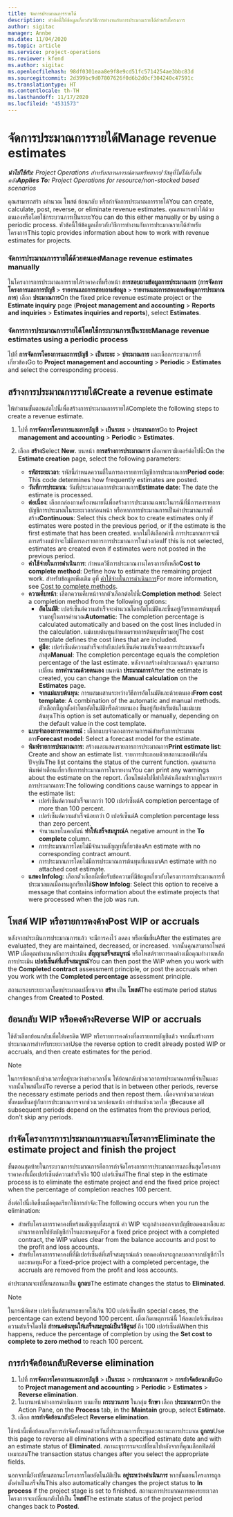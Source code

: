 ```yaml
---
title: จัดการประมาณการรายได้
description: หัวข้อนี้ให้ข้อมูลเกี่ยวกับวิธีการทำงานกับการประมาณรายได้สำหรับโครงการ
author: sigitac
manager: Annbe
ms.date: 11/04/2020
ms.topic: article
ms.service: project-operations
ms.reviewer: kfend
ms.author: sigitac
ms.openlocfilehash: 98df0301eaa8e9f8e9cd51fc5714254ae3bbc83d
ms.sourcegitcommit: 2d399bc9d07807626f0d6b2d0cf304240c47591c
ms.translationtype: HT
ms.contentlocale: th-TH
ms.lasthandoff: 11/17/2020
ms.locfileid: "4531573"
---
```

# <a name="manage-revenue-estimates"></a><span data-ttu-id="3a52e-103">จัดการประมาณการรายได้</span><span class="sxs-lookup"><span data-stu-id="3a52e-103">Manage revenue estimates</span></span>

<span data-ttu-id="3a52e-104">_**นำไปใช้กับ:** Project Operations สำหรับสถานการณ์ตามทรัพยากร/วัสดุที่ไม่ได้เก็บในคลัง_</span><span class="sxs-lookup"><span data-stu-id="3a52e-104">_**Applies To:** Project Operations for resource/non-stocked based scenarios_</span></span>

<span data-ttu-id="3a52e-105">คุณสามารถสร้า งคำนวณ โพสต์ ย้อนกลับ หรือกำจัดการประมาณการรายได้</span><span class="sxs-lookup"><span data-stu-id="3a52e-105">You can create, calculate, post, reverse, or eliminate revenue estimates.</span></span> <span data-ttu-id="3a52e-106">คุณสามารถทำได้ด้วยตนเองหรือโดยใช้กระบวนการเป็นระยะ</span><span class="sxs-lookup"><span data-stu-id="3a52e-106">You can do this either manually or by using a periodic process.</span></span> <span data-ttu-id="3a52e-107">หัวข้อนี้ให้ข้อมูลเกี่ยวกับวิธีการทำงานกับการประมาณรายได้สำหรับโครงการ</span><span class="sxs-lookup"><span data-stu-id="3a52e-107">This topic provides information about how to work with revenue estimates for projects.</span></span>

### <a name="manage-revenue-estimates-manually"></a><span data-ttu-id="3a52e-108">จัดการประมาณการรายได้ด้วยตนเอง</span><span class="sxs-lookup"><span data-stu-id="3a52e-108">Manage revenue estimates manually</span></span>

<span data-ttu-id="3a52e-109">ในโครงการการประมาณการรายได้ราคาคงที่หรือหน้า **การสอบถามข้อมูลการประมาณการ** (**การจัดการโครงการและการบัญชี** > **รายงานและการสอบถามข้อมูล** > **รายงานและการสอบถามข้อมูลการประมาณการ**) เลือก **ประมาณการ**</span><span class="sxs-lookup"><span data-stu-id="3a52e-109">On the fixed price revenue estimate project or the **Estimate inquiry** page (**Project management and accounting** > **Reports and inquiries** > **Estimates inquiries and reports**), select **Estimates**.</span></span>

### <a name="manage-revenue-estimates-using-a-periodic-process"></a><span data-ttu-id="3a52e-110">จัดการการประมาณการรายได้โดยใช้กระบวนการเป็นระยะ</span><span class="sxs-lookup"><span data-stu-id="3a52e-110">Manage revenue estimates using a periodic process</span></span>

<span data-ttu-id="3a52e-111">ไปที่ **การจัดการโครงการและการบัญชี** > **เป็นระยะ** > **ประมาณการ** และเลือกกระบวนการที่เกี่ยวข้อง</span><span class="sxs-lookup"><span data-stu-id="3a52e-111">Go to **Project management and accounting** > **Periodic** > **Estimates** and select the corresponding process.</span></span>

## <a name="create-a-revenue-estimate"></a><span data-ttu-id="3a52e-112">สร้างการประมาณการรายได้</span><span class="sxs-lookup"><span data-stu-id="3a52e-112">Create a revenue estimate</span></span>

<span data-ttu-id="3a52e-113">ให้ทำตามขั้นตอนต่อไปนี้เพื่อสร้างการประมาณการรายได้</span><span class="sxs-lookup"><span data-stu-id="3a52e-113">Complete the following steps to create a revenue estimate.</span></span> 

1. <span data-ttu-id="3a52e-114">ไปที่ **การจัดการโครงการและการบัญชี** > **เป็นระยะ** > **ประมาณการ**</span><span class="sxs-lookup"><span data-stu-id="3a52e-114">Go to **Project management and accounting** > **Periodic** > **Estimates**.</span></span>
2. <span data-ttu-id="3a52e-115">เลือก **สร้าง**</span><span class="sxs-lookup"><span data-stu-id="3a52e-115">Select **New**.</span></span> <span data-ttu-id="3a52e-116">บนหน้า **การสร้างการประมาณการ** เลือกพารามิเตอร์ต่อไปนี้:</span><span class="sxs-lookup"><span data-stu-id="3a52e-116">On the **Estimate creation** page, select the following parameters:</span></span>

   - <span data-ttu-id="3a52e-117">**รหัสระยะเวลา**: รหัสนี้กำหนดความถี่ในการลงรายการบัญชีการประมาณการ</span><span class="sxs-lookup"><span data-stu-id="3a52e-117">**Period code**: This code determines how frequently estimates are posted.</span></span>
   - <span data-ttu-id="3a52e-118">**วันที่การประมาณ**: วันที่ประมวลผลการประมาณการ</span><span class="sxs-lookup"><span data-stu-id="3a52e-118">**Estimate date**: The date the estimate is processed.</span></span>
   - <span data-ttu-id="3a52e-119">**ต่อเนื่อง**: เลือกกล่องกาเครื่องหมายนี้เพื่อสร้างการประมาณเฉพาะในกรณีที่มีการลงรายการบัญชีการประมาณในระยะเวลาก่อนหน้า หรือหากการประมาณการเป็นค่าประมาณแรกที่สร้าง</span><span class="sxs-lookup"><span data-stu-id="3a52e-119">**Continuous**: Select this check box to create estimates only if estimates were posted in the previous period, or if the estimate is the first estimate that has been created.</span></span> <span data-ttu-id="3a52e-120">หากไม่ได้เลือกค่านี้ การประมาณการจะมีการสร้างแม้ว่าจะไม่มีการลงรายการการประมาณการในช่วงก่อน</span><span class="sxs-lookup"><span data-stu-id="3a52e-120">If this is not selected, estimates are created even if estimates were not posted in the previous period.</span></span>
   - <span data-ttu-id="3a52e-121">**ค่าใช้จ่ายในการดำเนินการ**: กำหนดวิธีการประมาณงานโครงการที่เหลือ</span><span class="sxs-lookup"><span data-stu-id="3a52e-121">**Cost to complete method**: Define how to estimate the remaining project work.</span></span> <span data-ttu-id="3a52e-122">สำหรับข้อมูลเพิ่มเติม ดูที่ [ค่าใช้จ่ายในการดำเนินการ](cost-complete-methods.md)</span><span class="sxs-lookup"><span data-stu-id="3a52e-122">For more information, see [Cost to complete methods](cost-complete-methods.md).</span></span>
   - <span data-ttu-id="3a52e-123">**ความคืบหน้า**: เลือกความคืบหน้าจากตัวเลือกต่อไปนี้:</span><span class="sxs-lookup"><span data-stu-id="3a52e-123">**Completion method**: Select a completion method from the following options:</span></span>
     - <span data-ttu-id="3a52e-124">**อัตโนมัติ**: เปอร์เซ็นต์ความสำเร็จจะคำนวณโดยอัตโนมัติและขึ้นอยู่กับรายการต้นทุนที่รวมอยู่ในการคำนวณ</span><span class="sxs-lookup"><span data-stu-id="3a52e-124">**Automatic**: The completion percentage is calculated automatically and based on the cost lines included in the calculation.</span></span> <span data-ttu-id="3a52e-125">แม่แบบต้นทุนกำหนดรายการต้นทุนที่รวมอยู่</span><span class="sxs-lookup"><span data-stu-id="3a52e-125">The cost template defines the cost lines that are included.</span></span>
     - <span data-ttu-id="3a52e-126">**คู่มือ**: เปอร์เซ็นต์ความสำเร็จเท่ากับเปอร์เซ็นต์ความสำเร็จของการประมาณครั้งล่าสุด</span><span class="sxs-lookup"><span data-stu-id="3a52e-126">**Manual**: The completion percentage equals the completion percentage of the last estimate.</span></span> <span data-ttu-id="3a52e-127">หลังจากสร้างค่าประมาณแล้ว คุณสามารถเปลี่ยน **การคำนวณด้วยตนเอง** บนหน้า **ประมาณการ**</span><span class="sxs-lookup"><span data-stu-id="3a52e-127">After the estimate is created, you can change the **Manual calculation** on the **Estimates** page.</span></span>
     - <span data-ttu-id="3a52e-128">**จากแม่แบบต้นทุน**: การผสมผสานระหว่างวิธีการอัตโนมัติและด้วยตนเอง</span><span class="sxs-lookup"><span data-stu-id="3a52e-128">**From cost template**: A combination of the automatic and manual methods.</span></span> <span data-ttu-id="3a52e-129">ตัวเลือกนี้ถูกตั้งค่าโดยอัตโนมัติหรือด้วยตนเอง ขึ้นอยู่กับค่าเริ่มต้นในแม่แบบต้นทุน</span><span class="sxs-lookup"><span data-stu-id="3a52e-129">This option is set automatically or manually, depending on the default value in the cost template.</span></span>
   - <span data-ttu-id="3a52e-130">**แบบจำลองการคาดการณ์** : เลือกแบบจำลองการคาดการณ์สำหรับการประมาณการ</span><span class="sxs-lookup"><span data-stu-id="3a52e-130">**Forecast model**: Select a forecast model for the estimate.</span></span>
   - <span data-ttu-id="3a52e-131">**พิมพ์รายการประมาณการ**: สร้างและแสดงรายการการประมาณการ</span><span class="sxs-lookup"><span data-stu-id="3a52e-131">**Print estimate list**: Create and show an estimate list.</span></span> <span data-ttu-id="3a52e-132">รายการประกอบด้วยสถานะของฟังก์ชันปัจจุบัน</span><span class="sxs-lookup"><span data-stu-id="3a52e-132">The list contains the status of the current function.</span></span> <span data-ttu-id="3a52e-133">คุณสามารถพิมพ์คำเตือนเกี่ยวกับการประมาณการในรายงาน</span><span class="sxs-lookup"><span data-stu-id="3a52e-133">You can print any warnings about the estimate on the report.</span></span> <span data-ttu-id="3a52e-134">เงื่อนไขต่อไปนี้ทำให้คำเตือนปรากฏในรายการการประมาณการ:</span><span class="sxs-lookup"><span data-stu-id="3a52e-134">The following conditions cause warnings to appear in the estimate list:</span></span>
     - <span data-ttu-id="3a52e-135">เปอร์เซ็นต์ความสำเร็จมากกว่า 100 เปอร์เซ็นต์</span><span class="sxs-lookup"><span data-stu-id="3a52e-135">A completion percentage of more than 100 percent.</span></span>
     - <span data-ttu-id="3a52e-136">เปอร์เซ็นต์ความสำเร็จน้อยกว่า 0 เปอร์เซ็นต์</span><span class="sxs-lookup"><span data-stu-id="3a52e-136">A completion percentage less than zero percent.</span></span>
     - <span data-ttu-id="3a52e-137">จำนวนลบในคอลัมน์ **ทำให้เสร็จสมบูรณ์**</span><span class="sxs-lookup"><span data-stu-id="3a52e-137">A negative amount in the **To complete** column.</span></span>
     - <span data-ttu-id="3a52e-138">การประมาณการโดยไม่มีจำนวนสัญญาที่เกี่ยวข้อง</span><span class="sxs-lookup"><span data-stu-id="3a52e-138">An estimate with no corresponding contract amount.</span></span>
     - <span data-ttu-id="3a52e-139">การประมาณการโดยไม่มีการประมาณการต้นทุนที่แนบมา</span><span class="sxs-lookup"><span data-stu-id="3a52e-139">An estimate with no attached cost estimate.</span></span>
   - <span data-ttu-id="3a52e-140">**แสดง Infolog**: เลือกตัวเลือกนี้เพื่อรับข้อความที่มีข้อมูลเกี่ยวกับโครงการการประมาณการที่ประมวลผลเมื่องานถูกเรียกใช้</span><span class="sxs-lookup"><span data-stu-id="3a52e-140">**Show Infolog**: Select this option to receive a message that contains information about the estimate projects that were processed when the job was run.</span></span>


## <a name="post-wip-or-accruals"></a><span data-ttu-id="3a52e-141">โพสต์ WIP หรือรายการคงค้าง</span><span class="sxs-lookup"><span data-stu-id="3a52e-141">Post WIP or accruals</span></span>

<span data-ttu-id="3a52e-142">หลังจากประเมินการประมาณการแล้ว จะมีการคงไว้ ลดลง หรือเพิ่มขึ้น</span><span class="sxs-lookup"><span data-stu-id="3a52e-142">After the estimates are evaluated, they are maintained, decreased, or increased.</span></span> <span data-ttu-id="3a52e-143">จากนั้นคุณสามารถโพสต์ WIP เมื่อคุณทำงานหลักการประเมิน **สัญญาเสร็จสมบูรณ์** หรือโพสต์รายการคงค้างเมื่อคุณทำงานหลักการประเมิน **เปอร์เซ็นต์ที่เสร็จสมบูรณ์**</span><span class="sxs-lookup"><span data-stu-id="3a52e-143">You can then post the WIP when you work with the **Completed contract** assessment principle, or post the accruals when you work with the **Completed percentage** assessment principle.</span></span>
  
<span data-ttu-id="3a52e-144">สถานะรอบระยะเวลาโดยประมาณเปลี่ยนจาก **สร้าง** เป็น **โพสต์**</span><span class="sxs-lookup"><span data-stu-id="3a52e-144">The estimate period status changes from **Created** to **Posted**.</span></span>

## <a name="reverse-wip-or-accruals"></a><span data-ttu-id="3a52e-145">ย้อนกลับ WIP หรือคงค้าง</span><span class="sxs-lookup"><span data-stu-id="3a52e-145">Reverse WIP or accruals</span></span>

<span data-ttu-id="3a52e-146">ใช้ตัวเลือกย้อนกลับเพื่อให้เครดิต WIP หรือรายการคงค้างที่ลงรายการบัญชีแล้ว จากนั้นสร้างการประมาณการสำหรับระยะเวลา</span><span class="sxs-lookup"><span data-stu-id="3a52e-146">Use the reverse option to credit already posted WIP or accruals, and then create estimates for the period.</span></span>

> [!NOTE]
> <span data-ttu-id="3a52e-147">ในการย้อนกลับช่วงเวลาที่อยู่ระหว่างช่วงเวลาอื่น ให้ย้อนกลับช่วงเวลาการประมาณการที่จำเป็นและจากนั้นโพสต์ใหม่</span><span class="sxs-lookup"><span data-stu-id="3a52e-147">To reverse a period that is in between other periods, reverse the necessary estimate periods and then repost them.</span></span> <span data-ttu-id="3a52e-148">เนื่องจากช่วงเวลาต่อมาทั้งหมดขึ้นอยู่กับการประมาณการจากช่วงเวลาก่อนหน้า อย่าข้ามช่วงเวลาใด ๆ</span><span class="sxs-lookup"><span data-stu-id="3a52e-148">Because all subsequent periods depend on the estimates from the previous period, don't skip any periods.</span></span>

## <a name="eliminate-the-estimate-project-and-finish-the-project"></a><span data-ttu-id="3a52e-149">กำจัดโครงการการประมาณการและจบโครงการ</span><span class="sxs-lookup"><span data-stu-id="3a52e-149">Eliminate the estimate project and finish the project</span></span>

<span data-ttu-id="3a52e-150">ขั้นตอนสุดท้ายในกระบวนการประมาณการคือการกำจัดโครงการการประมาณการและสิ้นสุดโครงการราคาคงที่เมื่อเปอร์เซ็นต์ความสำเร็จถึง 100 เปอร์เซ็นต์</span><span class="sxs-lookup"><span data-stu-id="3a52e-150">The final step in the estimate process is to eliminate the estimate project and end the fixed price project when the percentage of completion reaches 100 percent.</span></span>

<span data-ttu-id="3a52e-151">สิ่งต่อไปนี้เกิดขึ้นเมื่อคุณเรียกใช้การกำจัด:</span><span class="sxs-lookup"><span data-stu-id="3a52e-151">The following occurs when you run the elimination:</span></span>

- <span data-ttu-id="3a52e-152">สำหรับโครงการราคาคงที่พร้อมสัญญาที่สมบูรณ์ ค่า WIP จะถูกล้างออกจากบัญชียอดคงเหลือและผ่านรายการไปยังบัญชีกำไรและขาดทุน</span><span class="sxs-lookup"><span data-stu-id="3a52e-152">For a fixed price project with a completed contract, the WIP values clear from the balance accounts and post to the profit and loss accounts.</span></span>
- <span data-ttu-id="3a52e-153">สำหรับโครงการราคาคงที่ที่มีเปอร์เซ็นต์ที่เสร็จสมบูรณ์แล้ว ยอดคงค้างจะถูกลบออกจากบัญชีกำไรและขาดทุน</span><span class="sxs-lookup"><span data-stu-id="3a52e-153">For a fixed-price project with a completed percentage, the accruals are removed from the profit and loss accounts.</span></span>

<span data-ttu-id="3a52e-154">ค่าประมาณจะเปลี่ยนสถานะเป็น **ถูกลบ**</span><span class="sxs-lookup"><span data-stu-id="3a52e-154">The estimate changes the status to **Eliminated**.</span></span>

> [!NOTE]
> <span data-ttu-id="3a52e-155">ในกรณีพิเศษ เปอร์เซ็นต์สามารถขยายได้เกิน 100 เปอร์เซ็นต์</span><span class="sxs-lookup"><span data-stu-id="3a52e-155">In special cases, the percentage can extend beyond 100 percent.</span></span> <span data-ttu-id="3a52e-156">เมื่อเกิดเหตุการณ์นี้ ให้ลดเปอร์เซ็นต์ของความสำเร็จโดยใช้ **กำหนดต้นทุนให้เสร็จสมบูรณ์เป็นวิธีศูนย์** ถึง 100 เปอร์เซ็นต์</span><span class="sxs-lookup"><span data-stu-id="3a52e-156">When this happens, reduce the percentage of completion by using the **Set cost to complete to zero method** to reach 100 percent.</span></span>

## <a name="reverse-elimination"></a><span data-ttu-id="3a52e-157">การกำจัดย้อนกลับ</span><span class="sxs-lookup"><span data-stu-id="3a52e-157">Reverse elimination</span></span>

1. <span data-ttu-id="3a52e-158">ไปที่ **การจัดการโครงการและการบัญชี** > **เป็นระยะ** > **การประมาณการ** > **การกำจัดย้อนกลับ**</span><span class="sxs-lookup"><span data-stu-id="3a52e-158">Go to **Project management and accounting** > **Periodic** > **Estimates** > **Reverse elimination**.</span></span> 
2. <span data-ttu-id="3a52e-159">ในบานหน้าต่างการดำเนินการ บนแท็บ **กระบวนการ** ในกลุ่ม **รักษา**  เลือก **ประมาณการ**</span><span class="sxs-lookup"><span data-stu-id="3a52e-159">On the Action Pane, on the **Process** tab, in the **Maintain** group, select **Estimate**.</span></span> 
3. <span data-ttu-id="3a52e-160">เลือก **การกำจัดย้อนกลับ**</span><span class="sxs-lookup"><span data-stu-id="3a52e-160">Select **Reverse elimination**.</span></span>

<span data-ttu-id="3a52e-161">ใช้หน้านี้เพื่อย้อนกลับการกำจัดทั้งหมดด้วยวันที่ประมาณการที่ระบุและสถานะการประมาณ **ถูกลบ**</span><span class="sxs-lookup"><span data-stu-id="3a52e-161">Use this page to reverse all eliminations with a specified estimate date and with an estimate status of **Eliminated**.</span></span> <span data-ttu-id="3a52e-162">สถานะธุรกรรมจะเปลี่ยนไปหลังจากที่คุณเลือกฟิลด์ที่เหมาะสม</span><span class="sxs-lookup"><span data-stu-id="3a52e-162">The transaction status changes after you select the appropriate fields.</span></span>

<span data-ttu-id="3a52e-163">นอกจากนี้ยังเปลี่ยนสถานะโครงการโดยอัตโนมัติเป็น **อยู่ระหว่างดำเนินการ** หากขั้นตอนโครงการถูกตั้งค่าเป็นเสร็จสิ้น</span><span class="sxs-lookup"><span data-stu-id="3a52e-163">This also automatically changes the project status to **In process** if the project stage is set to finished.</span></span> <span data-ttu-id="3a52e-164">สถานะการประมาณการของระยะเวลาโครงการจะเปลี่ยนกลับไปเป็น **โพสต์**</span><span class="sxs-lookup"><span data-stu-id="3a52e-164">The estimate status of the project period changes back to **Posted**.</span></span>
